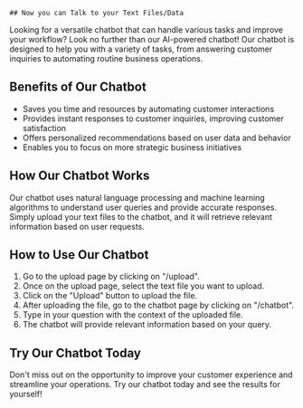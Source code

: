     ## Now you can Talk to your Text Files/Data

Looking for a versatile chatbot that can handle various tasks and improve your workflow? Look no further than our AI-powered chatbot! Our chatbot is designed to help you with a variety of tasks, from answering customer inquiries to automating routine business operations.


## Benefits of Our Chatbot

- Saves you time and resources by automating customer interactions
- Provides instant responses to customer inquiries, improving customer satisfaction
- Offers personalized recommendations based on user data and behavior
- Enables you to focus on more strategic business initiatives

## How Our Chatbot Works

Our chatbot uses natural language processing and machine learning algorithms to understand user queries and provide accurate responses. Simply upload your text files to the chatbot, and it will retrieve relevant information based on user requests.

## How to Use Our Chatbot

1. Go to the upload page by clicking on "/upload".
2. Once on the upload page, select the text file you want to upload.
3. Click on the "Upload" button to upload the file.
4. After uploading the file, go to the chatbot page by clicking on "/chatbot".
5. Type in your question with the context of the uploaded file.
6. The chatbot will provide relevant information based on your query.

## Try Our Chatbot Today

Don't miss out on the opportunity to improve your customer experience and streamline your operations. Try our chatbot today and see the results for yourself!

